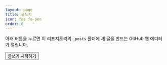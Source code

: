 ```yaml
---
layout: page
title: 글쓰기
icon: fas fa-pen
order: 0
---
```


아래 버튼을 누르면 이 리포지토리의 `_posts` 폴더에 새 글을 만드는 GitHub 웹 에디터가 열립니다.

<button id="start-writing" class="btn btn-primary">글쓰기 시작하기</button>

<script>
  (function () {
    function buildUrl() {
      const repo = 'ilhyeonchu/ilhyeon-study-log.github.io';
      const now = new Date();
      const yyyy = now.getFullYear();
      const mm = String(now.getMonth() + 1).padStart(2, '0');
      const dd = String(now.getDate()).padStart(2, '0');

      const filename = `${yyyy}-${mm}-${dd}-your-title.md`;
      const tz = '+0900';

      const template = `---\n` +
        `layout: post\n` +
        `title: ""\n` +
        `date: ${yyyy}-${mm}-${dd} 09:00 ${tz}\n` +
        `categories: [Blog]\n` +
        `tags: []\n` +
        `---\n\n` +
        `여기에 내용을 작성하세요.\n`;

      const base = `https://github.com/${repo}/new/HEAD/_posts`;
      const params = new URLSearchParams({
        filename,
        value: template
      });
      return `${base}?${params.toString()}`;
    }

    const btn = document.getElementById('start-writing');
    if (btn) {
      btn.addEventListener('click', function () {
        window.location.href = buildUrl();
      });
    }
  })();
</script>

